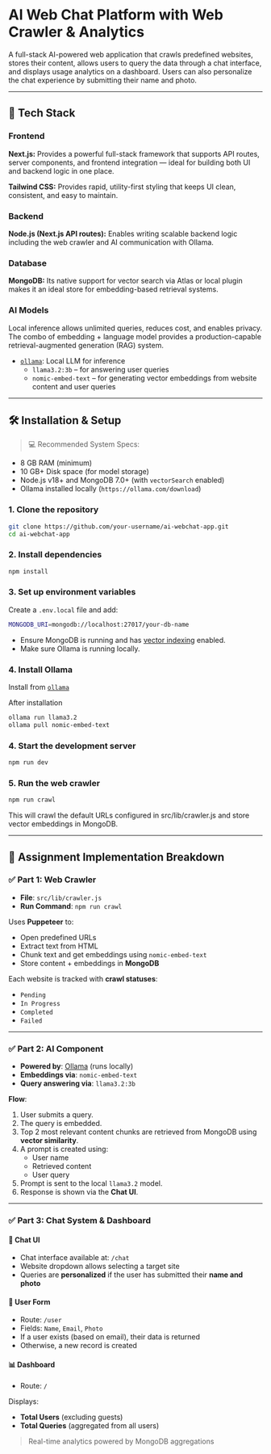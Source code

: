 # AI Web Chat Platform with Web Crawler & Analytics

A full-stack AI-powered web application that crawls predefined websites, stores their content, allows users to query the data through a chat interface, and displays usage analytics on a dashboard. Users can also personalize the chat experience by submitting their name and photo.

---

## 🚀 Tech Stack

### Frontend 
**Next.js:** Provides a powerful full-stack framework that supports API routes, server components, and frontend integration — ideal for building both UI and backend logic in one place.  

**Tailwind CSS:** Provides rapid, utility-first styling that keeps UI clean, consistent, and easy to maintain.

### Backend 
**Node.js (Next.js API routes):** Enables writing scalable backend logic including the web crawler and AI communication with Ollama.

### Database 
**MongoDB:** Its native support for vector search via Atlas or local plugin makes it an ideal store for embedding-based retrieval systems.

### AI Models 
Local inference allows unlimited queries, reduces cost, and enables privacy. The combo of embedding + language model provides a production-capable retrieval-augmented generation (RAG) system.
- [`ollama`](https://ollama.com): Local LLM for inference
    - `llama3.2:3b` – for answering user queries
    - `nomic-embed-text` – for generating vector embeddings from website content and user queries 

---

## 🛠 Installation & Setup

> 💻 Recommended System Specs:
- 8 GB RAM (minimum)
- 10 GB+ Disk space (for model storage)
- Node.js v18+ and MongoDB 7.0+ (with `vectorSearch` enabled)
- Ollama installed locally (`https://ollama.com/download`)

### 1. Clone the repository

```bash
git clone https://github.com/your-username/ai-webchat-app.git
cd ai-webchat-app
```

### 2. Install dependencies

```bash
npm install
```

### 3. Set up environment variables

Create a `.env.local` file and add:

```bash
MONGODB_URI=mongodb://localhost:27017/your-db-name
```

- Ensure MongoDB is running and has [vector indexing](https://www.mongodb.com/docs/atlas/atlas-vector-search/tutorials/vector-search-quick-start/?tck=ai_as_web) enabled.
- Make sure Ollama is running locally.

### 4. Install Ollama

Install from [`ollama`](https://ollama.com)

After installation

```bash
ollama run llama3.2
ollama pull nomic-embed-text
```

### 4. Start the development server

```bash
npm run dev
```

### 5. Run the web crawler

```bash
npm run crawl
```

This will crawl the default URLs configured in src/lib/crawler.js and store vector embeddings in MongoDB.

---

## 🔧 Assignment Implementation Breakdown

### ✅ Part 1: Web Crawler

- **File**: `src/lib/crawler.js`
- **Run Command**: `npm run crawl`

Uses **Puppeteer** to:

- Open predefined URLs  
- Extract text from HTML  
- Chunk text and get embeddings using `nomic-embed-text`  
- Store content + embeddings in **MongoDB**

Each website is tracked with **crawl statuses**:
- `Pending`
- `In Progress`
- `Completed`
- `Failed`

---

### ✅ Part 2: AI Component

- **Powered by**: [Ollama](https://ollama.com) (runs locally)
- **Embeddings via**: `nomic-embed-text`
- **Query answering via**: `llama3.2:3b`

**Flow**:

1. User submits a query.
2. The query is embedded.
3. Top 2 most relevant content chunks are retrieved from MongoDB using **vector similarity**.
4. A prompt is created using:
   - User name
   - Retrieved content
   - User query
5. Prompt is sent to the local `llama3.2` model.
6. Response is shown via the **Chat UI**.

---

### ✅ Part 3: Chat System & Dashboard

#### 💬 Chat UI

- Chat interface available at: `/chat`
- Website dropdown allows selecting a target site
- Queries are **personalized** if the user has submitted their **name and photo**

#### 👤 User Form

- Route: `/user`
- Fields: `Name`, `Email`, `Photo`
- If a user exists (based on email), their data is returned  
- Otherwise, a new record is created

#### 📊 Dashboard

- Route: `/`

Displays:

- **Total Users** (excluding guests)
- **Total Queries** (aggregated from all users)

> Real-time analytics powered by MongoDB aggregations

